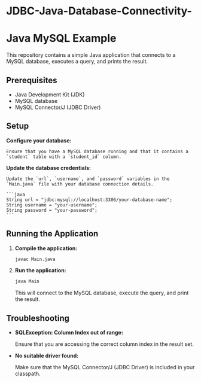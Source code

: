 # JDBC-Java-Database-Connectivity-

# Java MySQL Example

This repository contains a simple Java application that connects to a MySQL database, executes a query, and prints the result.

## Prerequisites

- Java Development Kit (JDK)
- MySQL database
- MySQL Connector/J (JDBC Driver)

## Setup

**Configure your database:**

    Ensure that you have a MySQL database running and that it contains a `student` table with a `student_id` column.
 **Update the database credentials:**

    Update the `url`, `username`, and `password` variables in the `Main.java` file with your database connection details.

    ```java
    String url = "jdbc:mysql://localhost:3306/your-database-name";
    String username = "your-username";
    String password = "your-password";
    ```

## Running the Application

1. **Compile the application:**

    ```sh
    javac Main.java
    ```

2. **Run the application:**

    ```sh
    java Main
    ```

    This will connect to the MySQL database, execute the query, and print the result.

## Troubleshooting

- **SQLException: Column Index out of range:**

    Ensure that you are accessing the correct column index in the result set.

- **No suitable driver found:**

    Make sure that the MySQL Connector/J (JDBC Driver) is included in your classpath.



